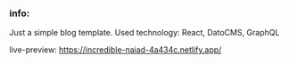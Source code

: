 ### info:

Just a simple blog template. Used technology: React, DatoCMS, GraphQL

live-preview: https://incredible-naiad-4a434c.netlify.app/


